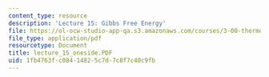 ```yaml
---
content_type: resource
description: 'Lecture 15: Gibbs Free Energy'
file: https://ol-ocw-studio-app-qa.s3.amazonaws.com/courses/3-00-thermodynamics-of-materials-fall-2002/1fb4763fc08414825c7d7c8f7c40c9fb_lecture_15_oneside.PDF
file_type: application/pdf
resourcetype: Document
title: lecture_15_oneside.PDF
uid: 1fb4763f-c084-1482-5c7d-7c8f7c40c9fb
---
```

